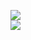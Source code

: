 [![](https://img.shields.io/badge/Made%20With-Github%20Spray-lightgrey.svg?style=for-the-badge&logo=github)](https://github.com/Annihil/github-spray#6983)  
[![](https://i.imgur.com/2DrTn0Z.gif)](https://github.com/Annihil/github-spray)